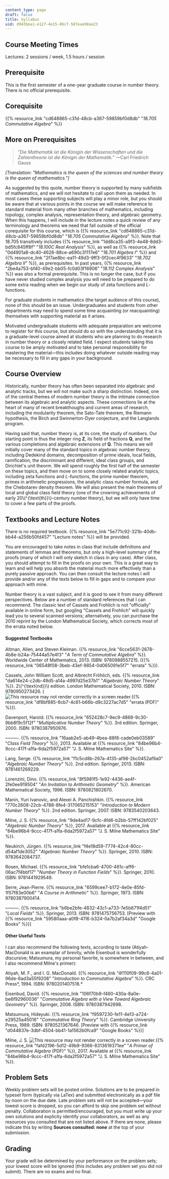 ```yaml
---
content_type: page
draft: false
title: Syllabus
uid: d943bea1-e127-4e15-86c7-587eae98ae23
---
```

## Course Meeting Times

Lectures: 2 sessions / week, 1.5 hours / session

## Prerequisite

This is the first semester of a one-year graduate course in number theory. There is no official prerequisite.

## Corequisite

{{% resource_link "cd648865-c31d-48cb-a367-59859bf0d8db" "*18.705 Commutative Algebra*" %}}

## More on Prerequisites

> "*Die Mathematik ist die Königin der Wissenschaften und die Zahlentheorie ist die Königin der Mathematik.*" —Carl Friedrich Gauss  

*\[Translation: "Mathematics is the queen of the sciences and number theory is the queen of mathematics."\]*

As suggested by this quote, number theory is supported by many subfields of mathematics, and we will not hesitate to call upon them as needed. In most cases these supporting subjects will play a minor role, but you should be aware that at various points in the course we will make reference to standard material from many other branches of mathematics, including topology, complex analysis, representation theory, and algebraic geometry. When this happens, I will include in the lecture notes a quick review of any terminology and theorems we need that fall outside of the official corequisite for this course, which is {{% resource_link "cd648865-c31d-48cb-a367-59859bf0d8db" "*18.705 Commutative Algebra*" %}}. Note that 18.705 transitively includes {{% resource_link "1dd8ca35-a9f3-4e48-8dd3-bd5fc845ff8f" "*18.100C Real Analysis*" %}}, as well as {{% resource_link "0d4901a8-dc40-4626-88ce-a690c31117e6" "*18.701 Algebra I*" %}} and {{% resource_link "2f7ae8bc-ea11-49d3-9ff3-0f2cec4f9633" "*18.702 Algebra II*" %}}, as prerequisites. In past years, {{% resource_link "2be4a753-bf40-49e2-bb05-fc0d03f16906" "*18.112 Complex Analysis*" %}} was also a formal prerequisite. This is no longer the case, but if you have never studied complex analysis you will need to be prepared to do some extra reading when we begin our study of zeta functions and *L*\-functions.

For graduate students in mathematics (the target audience of this course), none of this should be an issue. Undergraduates and students from other departments may need to spend some time acquainting (or reacquainting) themselves with supporting material as it arises.

Motivated undergraduate students with adequate preparation are welcome to register for this course, but should do so with the understanding that it is a graduate-level course aimed at students who are planning to do research in number theory or a closely related field. I expect students taking this course to be amply motivated and to take personal responsibility for mastering the material—this includes doing whatever outside reading may be necessary to fill in any gaps in your background.

## Course Overview

Historically, number theory has often been separated into algebraic and analytic tracks, but we will not make such a sharp distinction. Indeed, one of the central themes of modern number theory is the intimate connection between its algebraic and analytic aspects. These connections lie at the heart of many of recent breakthoughs and current areas of research, including the modularity theorem, the Sato-Tate theorem, the Riemann hypothesis, the Birch and Swinnerton-Dyer conjecture, and the Langlands program.

Having said that, number theory is, at its core, the study of numbers. Our starting point is thus the integer ring **Z**, its field of fractions **Q**, and the various completions and algebraic extensions of **Q**. This means we will initially cover many of the standard topics in algebraic number theory, including Dedekind domains, decomposition of prime ideals, local fields, ramification, the discriminant and different, ideal class groups, and Dirichlet's unit theorm. We will spend roughly the first half of the semester on these topics, and then move on to some closely related analytic topics, including zeta functions and *L*\-functions, the prime number theorem, primes in arithmetic progressions, the analytic class number formula, and the Chebotarev density theorem. We will also present the main theorems of local and global class field theory (one of the crowning achievements of early 20\\(^{\\text{th}}\\)-century number theory), but we will only have time to cover a few parts of the proofs.

## Textbooks and Lecture Notes

There is no required textbook. {{% resource_link "5e771c92-321b-40db-bb44-a256b50fd457" "Lecture notes" %}} will be provided.

You are encouraged to take notes in class that include definitions and statements of lemmas and theorems, but only a high-level summary of the proofs (many of which I will only sketch in class in any case). After class, you should attempt to fill in the proofs on your own. This is a great way to learn and will help you absorb the material much more effectively than a purely passive approach. You can then consult the lecture notes I will provide and/or any of the texts below to fill in gaps and to compare your approach with mine.

Number theory is a vast subject, and it is good to see it from many different perspectives. Below are a number of standard references that I can recommend. The classic text of Cassels and Frohlich is not "officially" available in online form, but googling "Cassels and Frohlich" will quickly lead you to several scanned versions; alternatively, you can purchase the 2010 reprint by the London Mathematical Society, which corrects most of the errata noted below.

#### Suggested Textbooks

Altman, Allen, and Steven Kleiman. {{% resource_link "6cce5631-2678-4b8e-b24a-75444a57e4f3" "*A Term of Commutative Algebra*" %}}*.* Worldwide Center of Mathematics, 2013. ISBN: 9780988557215. ({{% resource_link "06548f08-3beb-43ef-9854-0d065091e5f7" "errata" %}}).

Cassels, John William Scott, and Albrecht Fröhlich, eds. {{% resource_link "da614e24-c2db-49d5-a14a-4997d25e37b1" "*Algebraic Number Theory*" %}}. 2\\(^{\\text{nd}}\\) edition. London Mathematical Society, 2010. ISBN: 9780950273426. (![This resource may not render correctly in a screen reader.](https://old.ocw.mit.edu/images/inacessible.gif){{% resource_link "df8bf885-6cb7-4c61-b66b-d9c3227ac7d5" "errata (PDF)" %}}).

Davenport, Harold. {{% resource_link "652428c7-9ec9-4868-9c30-9bb8f9c5f12f" "*Multiplicative Number Theory*" %}}. 3rd edition. Springer, 2000. ISBN: 9780387950976.

———. {{% resource_link "16aab2e5-ab49-4bea-88f8-cade0eb03589" "*Class Field Theory*" %}}, 2013. Available at {{% resource_link "84be96b4-9ccc-417f-a1fa-6da2f5972a57" "J. S. Milne Mathematics Site" %}}.

Lang, Serge. {{% resource_link "f1c5cd8b-267a-4135-af98-2bc0452af9a0" "*Algebraic Number Theory*" %}}. 2nd edition. Springer, 2013. ISBN: 9781461269229.

Lorenzini, Dino. {{% resource_link "8f5981f5-1e92-4436-ae4f-2fe0ee919504" "*An Invitation to Arithmetic Geometry*" %}}*.* American Mathematical Society, 1996. ISBN: 9780821802670.

Manin, Yuri Ivanovic, and Alexei A. Panchishkin. {{% resource_link "770c2608-22cb-4788-8fe4-317065215153" "*Introduction to Modern Number Theory*" %}}. 2nd edition. Springer, 2007. ISBN: 9783540203643.

Milne, J. S. {{% resource_link "9de4ad17-9cfc-4fd6-b2bb-57ff142bf025" "*Algebraic Number Theory*" %}}, 2017. Available at {{% resource_link "84be96b4-9ccc-417f-a1fa-6da2f5972a57" "J. S. Milne Mathematics Site" %}}.

Neukirch, Jürgen. {{% resource_link "f4e18d59-7774-42c4-80cc-d54af1de3052" "*Algebraic Number Theory*" %}}. Springer, 2010. ISBN: 9783642084737.

Rosen, Michael. {{% resource_link "bfe1cba6-4700-461c-aff6-06ac7f4bbf17" "*Number Theory in Function Fields*" %}}. Springer, 2010. ISBN: 9781441929549.

Serre, Jean-Pierre. {{% resource_link "6599cee7-b172-4e0e-85fd-1f57f83e00b6" "*A Course in Arithmetic*" %}}. Springer, 1973. ISBN: 9780387900414.

———. {{% resource_link "b6be2bfe-4832-43c1-a733-7e5b671f4d51" "*Local Fields*" %}}. Springer, 2013. ISBN: 9781475756753. \[Preview with {{% resource_link "59580aaa-a0f8-4116-b324-0a7b2af34a3d" "Google Books" %}}\]

#### Other Useful Texts

I can also recommend the following texts, according to taste (Atiyah-MacDonald is an examplar of brevity, while Eisenbud is wonderfully discursive; Matsumura, my personal favorite, is somewhere in between, and I also recommend Milne's primer):

Atiyah, M. F., and I. G. MacDonald. {{% resource_link "4f110f09-99c6-4a01-96de-6ad3a55f9208" "*Introduction to Commutative Algebra*" %}}*.* CRC Press*, 1994. ISBN: 9780201407518.*

Eisenbud, David. {{% resource_link "106f70b9-f460-430a-8a0e-be6f92960036" "*Commutative Algebra with a View Toward Algebraic Geometry*" %}}. Springer, 2008. ISBN: 9780387942698.

Matsumura, Hideyuki. {{% resource_link "f9597230-fe11-4e13-a724-e29525a45016" "*Commutative Ring Theory*" %}}. Cambridge University Press, 1989. ISBN: 9780521367646. \[Preview with {{% resource_link "d044837e-3dbf-4504-bb41-1a1562b0fca9" "Google Books" %}}\]

Milne, J. S. ![This resource may not render correctly in a screen reader.](https://old.ocw.mit.edu/images/inacessible.gif){{% resource_link "fafd2196-5d12-49b9-9366-8313619371ee" "*A Primer of Commutative Algebra* (PDF)" %}}, 2017. Available at {{% resource_link "84be96b4-9ccc-417f-a1fa-6da2f5972a57" "J. S. Milne Mathematics Site" %}}.

## Problem Sets

Weekly problem sets will be posted online. Solutions are to be prepared in typeset form (typically via LaTex) and submitted electronically as a pdf file by noon on the due date. Late problem sets will not be accepted—your lowest score is dropped, so you can afford to skip one problem set without penalty. Collaboration is permitted/encouraged, but you must write up your own solutions and explicity identify your collaborators, as well as any resources you consulted that are not listed above. If there are none, please indicate this by writing **Sources consulted: none** at the top of your submission.

## Grading

Your grade will be determined by your performance on the problem sets; your lowest score will be ignored (this includes any problem set you did not submit). There are no exams and no final.